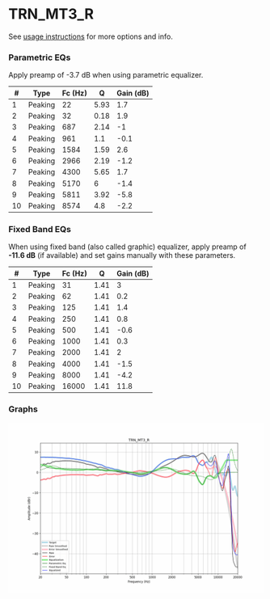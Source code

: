 # TRN_MT3_R
See [usage instructions](https://github.com/jaakkopasanen/AutoEq#usage) for more options and info.

### Parametric EQs
Apply preamp of -3.7 dB when using parametric equalizer.

|   # | Type    |   Fc (Hz) |    Q |   Gain (dB) |
|-----|---------|-----------|------|-------------|
|   1 | Peaking |        22 | 5.93 |         1.7 |
|   2 | Peaking |        32 | 0.18 |         1.9 |
|   3 | Peaking |       687 | 2.14 |        -1   |
|   4 | Peaking |       961 | 1.1  |        -0.1 |
|   5 | Peaking |      1584 | 1.59 |         2.6 |
|   6 | Peaking |      2966 | 2.19 |        -1.2 |
|   7 | Peaking |      4300 | 5.65 |         1.7 |
|   8 | Peaking |      5170 | 6    |        -1.4 |
|   9 | Peaking |      5811 | 3.92 |        -5.8 |
|  10 | Peaking |      8574 | 4.8  |        -2.2 |

### Fixed Band EQs
When using fixed band (also called graphic) equalizer, apply preamp of **-11.6 dB** (if available) and set gains manually with these parameters.

|   # | Type    |   Fc (Hz) |    Q |   Gain (dB) |
|-----|---------|-----------|------|-------------|
|   1 | Peaking |        31 | 1.41 |         3   |
|   2 | Peaking |        62 | 1.41 |         0.2 |
|   3 | Peaking |       125 | 1.41 |         1.4 |
|   4 | Peaking |       250 | 1.41 |         0.8 |
|   5 | Peaking |       500 | 1.41 |        -0.6 |
|   6 | Peaking |      1000 | 1.41 |         0.3 |
|   7 | Peaking |      2000 | 1.41 |         2   |
|   8 | Peaking |      4000 | 1.41 |        -1.5 |
|   9 | Peaking |      8000 | 1.41 |        -4.2 |
|  10 | Peaking |     16000 | 1.41 |        11.8 |

### Graphs
![](./TRN_MT3_R.png)
